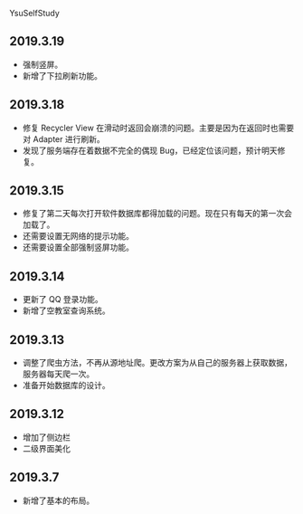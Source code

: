  YsuSelfStudy
## 2019.3.19
- 强制竖屏。
- 新增了下拉刷新功能。
## 2019.3.18
- 修复 Recycler View 在滑动时返回会崩溃的问题。主要是因为在返回时也需要对 Adapter 进行刷新。
- 发现了服务端存在着数据不完全的偶现 Bug，已经定位该问题，预计明天修复。
## 2019.3.15
- 修复了第二天每次打开软件数据库都得加载的问题。现在只有每天的第一次会加载了。
- 还需要设置无网络的提示功能。
- 还需要设置全部强制竖屏功能。

## 2019.3.14
- 更新了 QQ 登录功能。
- 新增了空教室查询系统。

## 2019.3.13
- 调整了爬虫方法，不再从源地址爬。更改方案为从自己的服务器上获取数据，服务器每天爬一次。
- 准备开始数据库的设计。
## 2019.3.12
- 增加了侧边栏
- 二级界面美化

## 2019.3.7
- 新增了基本的布局。
